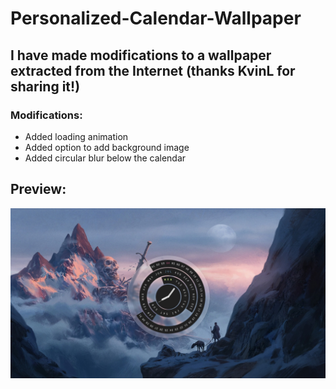 # Personalized-Calendar-Wallpaper
## I have made modifications to a wallpaper extracted from the Internet (thanks KvinL for sharing it!)

### Modifications:
<ul>
  <li>Added loading animation </li>
  <li>Added option to add background image </li>
  <li>Added circular blur below the calendar </li>
</ul>

## Preview:
<div>
  <img src= "https://github.com/Juli-CVidal/Personalized-Calendar-Wallpaper/blob/master/calendar/preview.jpg"/>
</div>
